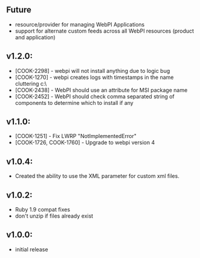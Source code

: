 ## Future

* resource/provider for managing WebPI Applications
* support for alternate custom feeds across all WebPI resources (product and application)

## v1.2.0:

* [COOK-2298] - webpi will not install anything due to logic bug
* [COOK-1270] - webpi creates logs with timestamps in the name
  cluttering c:\
* [COOK-2438] - WebPI should use an attribute for MSI package name
* [COOK-2452] - WebPI should check comma separated string of
  components to determine which to install if any

## v1.1.0:

* [COOK-1251] - Fix LWRP "NotImplementedError"
* [COOK-1726, COOK-1760] - Upgrade to webpi version 4

## v1.0.4:

* Created the ability to use the XML parameter for custom xml files.

## v1.0.2:

* Ruby 1.9 compat fixes
* don't unzip if files already exist

## v1.0.0:

* initial release
